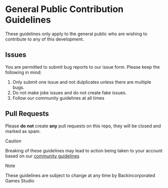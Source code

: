# General Public Contribution Guidelines
These guidelines only apply to the general public who are wishing to contribute to any of this development.

## Issues
You are permitted to submit bug reports to our issue form. Please keep the following in mind:
1. Only submit one issue and not dulplicates unless there are multiple bugs.
2. Do not make joke issues and do not create fake issues.
3. Follow our community guidelines at all times

## Pull Requests
Please **do not** create **any** pull requests on this repo, they will be closed and marked as spam.

> [!CAUTION]
> Breaking of these guidelines may lead to action being taken to your account based on our [community guidelines](https://github.com/backincgames/backincorporated.net/blob/main/CODE_OF_CONDUCT.md)

> [!NOTE]  
> These guidelines are subject to change at any time by Backincorporated Games Studio
